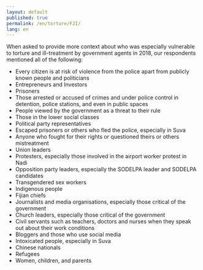 ```yaml
---
layout: default
published: true
permalink: /en/torture/FJI/
lang: en
---
```


When asked to provide more context about who was especially vulnerable to torture and ill-treatment by government agents in 2018, our respondents mentioned all of the following:
-	Every citizen is at risk of violence from the police apart from publicly known people and politicians
-	Entrepreneurs and Investors
-	Prisoners
-	Those arrested or accused of crimes and under police control in detention, police stations, and even in public spaces
-	People viewed by the government as a threat to their rule
-	Those in the lower social classes
-	Political party representatives
-	Escaped prisoners or others who fled the police, especially in Suva
-	Anyone who fought for their rights or questioned theirs or others mistreatment
-	Union leaders
-	Protesters, especially those involved in the airport worker protest in Nadi
-	Opposition party leaders, especially the SODELPA leader and SODELPA candidates
-	Transgendered sex workers
-	Indigenous people
-	Fijian chiefs
-	Journalists and media organisations, especially those critical of the government
-	Church leaders, especially those critical of the government
-	Civil servants such as teachers, doctors and nurses when they speak out about their work conditions
-	Bloggers and those who use social media
-	Intoxicated people, especially in Suva
-	Chinese nationals
-	Refugees
-	Women, children, and parents



